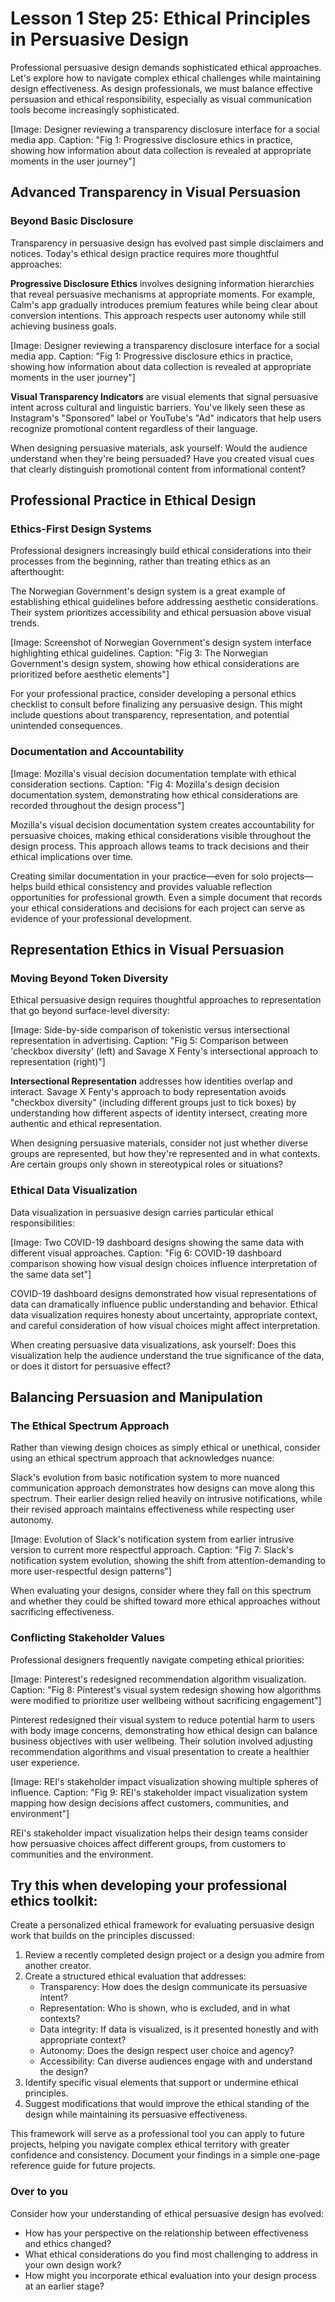 # Lesson 1 Step 25: Ethical Principles in Persuasive Design

Professional persuasive design demands sophisticated ethical approaches. Let's explore how to navigate complex ethical challenges while maintaining design effectiveness. As design professionals, we must balance effective persuasion and ethical responsibility, especially as visual communication tools become increasingly sophisticated.

\[Image: Designer reviewing a transparency disclosure interface for a social media app. Caption: "Fig 1: Progressive disclosure ethics in practice, showing how information about data collection is revealed at appropriate moments in the user journey"\]

## **Advanced Transparency in Visual Persuasion**

### **Beyond Basic Disclosure**

Transparency in persuasive design has evolved past simple disclaimers and notices. Today's ethical design practice requires more thoughtful approaches:

**Progressive Disclosure Ethics** involves designing information hierarchies that reveal persuasive mechanisms at appropriate moments. For example, Calm's app gradually introduces premium features while being clear about conversion intentions. This approach respects user autonomy while still achieving business goals.

\[Image: Designer reviewing a transparency disclosure interface for a social media app. Caption: "Fig 1: Progressive disclosure ethics in practice, showing how information about data collection is revealed at appropriate moments in the user journey"\]

**Visual Transparency Indicators** are visual elements that signal persuasive intent across cultural and linguistic barriers. You've likely seen these as Instagram's "Sponsored" label or YouTube's "Ad" indicators that help users recognize promotional content regardless of their language.

When designing persuasive materials, ask yourself: Would the audience understand when they're being persuaded? Have you created visual cues that clearly distinguish promotional content from informational content?

## **Professional Practice in Ethical Design**

### **Ethics-First Design Systems**

Professional designers increasingly build ethical considerations into their processes from the beginning, rather than treating ethics as an afterthought:

The Norwegian Government's design system is a great example of establishing ethical guidelines before addressing aesthetic considerations. Their system prioritizes accessibility and ethical persuasion above visual trends.

\[Image: Screenshot of Norwegian Government's design system interface highlighting ethical guidelines. Caption: "Fig 3: The Norwegian Government's design system, showing how ethical considerations are prioritized before aesthetic elements"\]

For your professional practice, consider developing a personal ethics checklist to consult before finalizing any persuasive design. This might include questions about transparency, representation, and potential unintended consequences.

### **Documentation and Accountability**

\[Image: Mozilla's visual decision documentation template with ethical consideration sections. Caption: "Fig 4: Mozilla's design decision documentation system, demonstrating how ethical considerations are recorded throughout the design process"\]

Mozilla's visual decision documentation system creates accountability for persuasive choices, making ethical considerations visible throughout the design process. This approach allows teams to track decisions and their ethical implications over time.

Creating similar documentation in your practice—even for solo projects—helps build ethical consistency and provides valuable reflection opportunities for professional growth. Even a simple document that records your ethical considerations and decisions for each project can serve as evidence of your professional development.

## **Representation Ethics in Visual Persuasion**

### **Moving Beyond Token Diversity**

Ethical persuasive design requires thoughtful approaches to representation that go beyond surface-level diversity:

\[Image: Side-by-side comparison of tokenistic versus intersectional representation in advertising. Caption: "Fig 5: Comparison between 'checkbox diversity' (left) and Savage X Fenty's intersectional approach to representation (right)"\]

**Intersectional Representation** addresses how identities overlap and interact. Savage X Fenty's approach to body representation avoids "checkbox diversity" (including different groups just to tick boxes) by understanding how different aspects of identity intersect, creating more authentic and ethical representation.

When designing persuasive materials, consider not just whether diverse groups are represented, but how they're represented and in what contexts. Are certain groups only shown in stereotypical roles or situations?

### **Ethical Data Visualization**

Data visualization in persuasive design carries particular ethical responsibilities:

\[Image: Two COVID-19 dashboard designs showing the same data with different visual approaches. Caption: "Fig 6: COVID-19 dashboard comparison showing how visual design choices influence interpretation of the same data set"\]

COVID-19 dashboard designs demonstrated how visual representations of data can dramatically influence public understanding and behavior. Ethical data visualization requires honesty about uncertainty, appropriate context, and careful consideration of how visual choices might affect interpretation.

When creating persuasive data visualizations, ask yourself: Does this visualization help the audience understand the true significance of the data, or does it distort for persuasive effect?

## **Balancing Persuasion and Manipulation**

### **The Ethical Spectrum Approach**

Rather than viewing design choices as simply ethical or unethical, consider using an ethical spectrum approach that acknowledges nuance:

Slack's evolution from basic notification system to more nuanced communication approach demonstrates how designs can move along this spectrum. Their earlier design relied heavily on intrusive notifications, while their revised approach maintains effectiveness while respecting user autonomy.

\[Image: Evolution of Slack's notification system from earlier intrusive version to current more respectful approach. Caption: "Fig 7: Slack's notification system evolution, showing the shift from attention-demanding to more user-respectful design patterns"\]

When evaluating your designs, consider where they fall on this spectrum and whether they could be shifted toward more ethical approaches without sacrificing effectiveness.

### **Conflicting Stakeholder Values**

Professional designers frequently navigate competing ethical priorities:

\[Image: Pinterest's redesigned recommendation algorithm visualization. Caption: "Fig 8: Pinterest's visual system redesign showing how algorithms were modified to prioritize user wellbeing without sacrificing engagement"\]

Pinterest redesigned their visual system to reduce potential harm to users with body image concerns, demonstrating how ethical design can balance business objectives with user wellbeing. Their solution involved adjusting recommendation algorithms and visual presentation to create a healthier user experience.

\[Image: REI's stakeholder impact visualization showing multiple spheres of influence. Caption: "Fig 9: REI's stakeholder impact visualization system mapping how design decisions affect customers, communities, and environment"\]

REI's stakeholder impact visualization helps their design teams consider how persuasive choices affect different groups, from customers to communities and the environment.


## Try this when developing your professional ethics toolkit:
Create a personalized ethical framework for evaluating persuasive design work that builds on the principles discussed:

1. Review a recently completed design project or a design you admire from another creator.  
2. Create a structured ethical evaluation that addresses:  
   * Transparency: How does the design communicate its persuasive intent?  
   * Representation: Who is shown, who is excluded, and in what contexts?  
   * Data integrity: If data is visualized, is it presented honestly and with appropriate context?  
   * Autonomy: Does the design respect user choice and agency?  
   * Accessibility: Can diverse audiences engage with and understand the design?  
3. Identify specific visual elements that support or undermine ethical principles.  
4. Suggest modifications that would improve the ethical standing of the design while maintaining its persuasive effectiveness.

This framework will serve as a professional tool you can apply to future projects, helping you navigate complex ethical territory with greater confidence and consistency. Document your findings in a simple one-page reference guide for future projects.

###  Over to you

Consider how your understanding of ethical persuasive design has evolved:

* How has your perspective on the relationship between effectiveness and ethics changed?  
* What ethical considerations do you find most challenging to address in your own design work?  
* How might you incorporate ethical evaluation into your design process at an earlier stage?